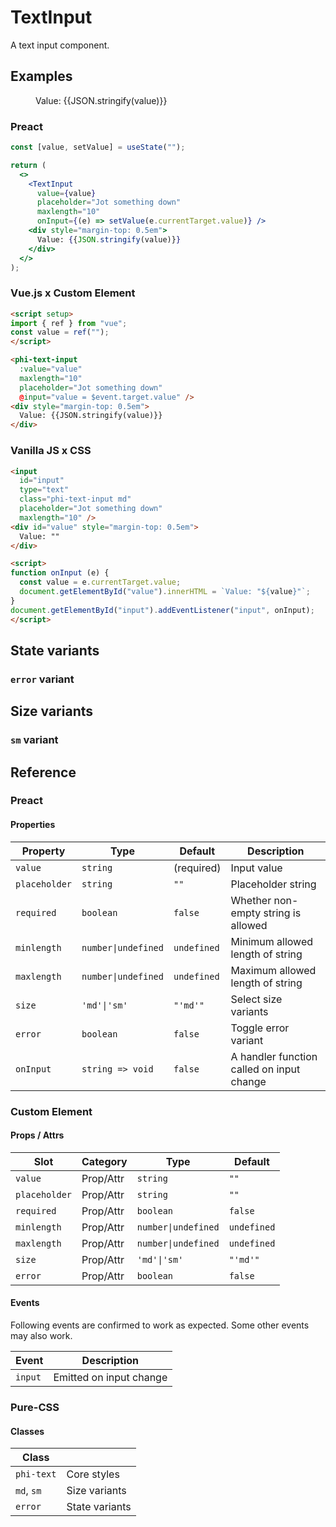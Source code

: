 # TextInput

A text input component.

## Examples

<script setup>
import { ref } from "vue";
const value = ref("");
</script>

<figure>
  <phi-text-input
    :value="value"
    required
    maxlength="10"
    placeholder="Jot something down"
    @input="value = $event.target.value" />
  <div style="margin-top: 0.5em">
    Value: {{JSON.stringify(value)}}
  </div>
</figure>

### Preact

``` jsx
const [value, setValue] = useState("");

return (
  <>
    <TextInput
      value={value}
      placeholder="Jot something down"
      maxlength="10"
      onInput={(e) => setValue(e.currentTarget.value)} />
    <div style="margin-top: 0.5em">
      Value: {{JSON.stringify(value)}}
    </div>
  </>
);
```

### Vue.js x Custom Element

``` html
<script setup>
import { ref } from "vue";
const value = ref("");
</script>

<phi-text-input
  :value="value"
  maxlength="10"
  placeholder="Jot something down"
  @input="value = $event.target.value" />
<div style="margin-top: 0.5em">
  Value: {{JSON.stringify(value)}}
</div>
```

### Vanilla JS x CSS

``` html
<input
  id="input"
  type="text"
  class="phi-text-input md"
  placeholder="Jot something down"
  maxlength="10" />
<div id="value" style="margin-top: 0.5em">
  Value: ""
</div>

<script>
function onInput (e) {
  const value = e.currentTarget.value;
  document.getElementById("value").innerHTML = `Value: "${value}"`;
}
document.getElementById("input").addEventListener("input", onInput);
</script>
```

## State variants
### `error` variant

<figure>
  <phi-text-input value="An invalid input" error />
</figure>

## Size variants
### `sm` variant

<figure>
  <phi-text-input size="sm" value="A smaller text input" />
</figure>

## Reference
### Preact
#### Properties

| Property      | Type                | Default     | Description                               |
|---------------|---------------------|-------------|-------------------------------------------|
| `value`       | `string`            | (required)  | Input value                               |
| `placeholder` | `string`            | `""`        | Placeholder string                        |
| `required`    | `boolean`           | `false`     | Whether non-empty string is allowed       |
| `minlength`   | `number\|undefined` | `undefined` | Minimum allowed length of string          |
| `maxlength`   | `number\|undefined` | `undefined` | Maximum allowed length of string          |
| `size`        | `'md'\|'sm'`        | `"'md'"`    | Select size variants                      |
| `error`       | `boolean`           | `false`     | Toggle error variant                      |
| `onInput`     | `string => void`    | `false`     | A handler function called on input change |

### Custom Element
#### Props / Attrs

| Slot          | Category  | Type                | Default     |
|---------------|-----------|---------------------|-------------|
| `value`       | Prop/Attr | `string`            | `""`        |
| `placeholder` | Prop/Attr | `string`            | `""`        |
| `required`    | Prop/Attr | `boolean`           | `false`     |
| `minlength`   | Prop/Attr | `number\|undefined` | `undefined` |
| `maxlength`   | Prop/Attr | `number\|undefined` | `undefined` |
| `size`        | Prop/Attr | `'md'\|'sm'`        | `"'md'"`    |
| `error`       | Prop/Attr | `boolean`           | `false`     |

#### Events

Following events are confirmed to work as expected. Some other events may also work.

| Event   | Description             |
|---------|-------------------------|
| `input` | Emitted on input change |

### Pure-CSS
#### Classes

| Class      |                |
|------------|----------------|
| `phi-text` | Core styles    |
| `md`, `sm` | Size variants  |
| `error`    | State variants |
